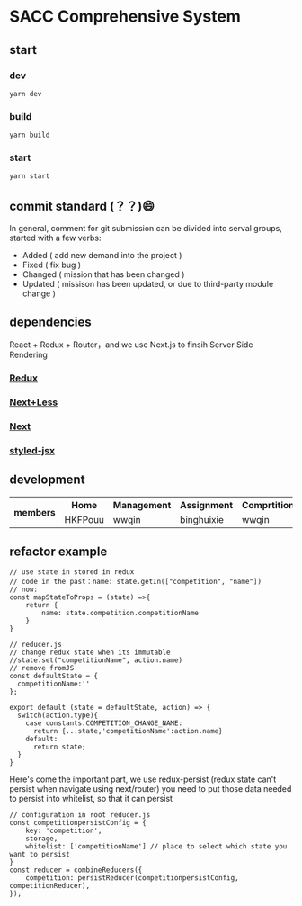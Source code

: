# SACC Comprehensive System
## start
### dev
```
yarn dev
```
### build
```
yarn build
```
### start
```
yarn start
```
## commit standard (？？):smile:
In general, comment for git submission can be divided into serval groups, started with a few verbs:
- Added ( add new demand into the project )
- Fixed ( fix bug )
- Changed ( mission that has been changed )
- Updated ( missison has been updated, or due to third-party module change )
## dependencies
React + Redux + Router，and we use Next.js to finsih Server Side Rendering 
### [Redux](http://cn.redux.js.org/docs/react-redux/)
### [Next+Less](https://github.com/zeit/next-plugins/tree/master/packages/next-less)
### [Next](https://nextjs.frontendx.cn/docs/#%E5%AE%89%E8%A3%85)
### [styled-jsx](https://github.com/zeit/styled-jsx)
## development
<table>
<tr>
<th rowspan="2">members</th>
<th>Home</th>
<th>Management</th>
<th>Assignment</th>
<th>Comprtition</th>
</tr>
<tr>
<td>HKFPouu</td>
<td>wwqin</td>
<td>binghuixie</td>
<td>wwqin</td>
</tr>
</table>

## refactor example
```
// use state in stored in redux 
// code in the past：name: state.getIn(["competition", "name"])
// now:
const mapStateToProps = (state) =>{
	return {
		name: state.competition.competitionName
	}
}
```
```
// reducer.js
// change redux state when its immutable
//state.set("competitionName", action.name)
// remove fromJS
const defaultState = {
  competitionName:''
};

export default (state = defaultState, action) => {
  switch(action.type){
    case constants.COMPETITION_CHANGE_NAME:
      return {...state,'competitionName':action.name}
    default:
      return state;
  }
}
```
Here's come the important part, we use redux-persist (redux state can't persist when navigate using next/router) 
you need to put those data needed to persist into whitelist, so that it can persist
```
// configuration in root reducer.js
const competitionpersistConfig = {
    key: 'competition',
    storage,
    whitelist: ['competitionName'] // place to select which state you want to persist
} 
const reducer = combineReducers({
    competition: persistReducer(competitionpersistConfig, competitionReducer),
});
```
